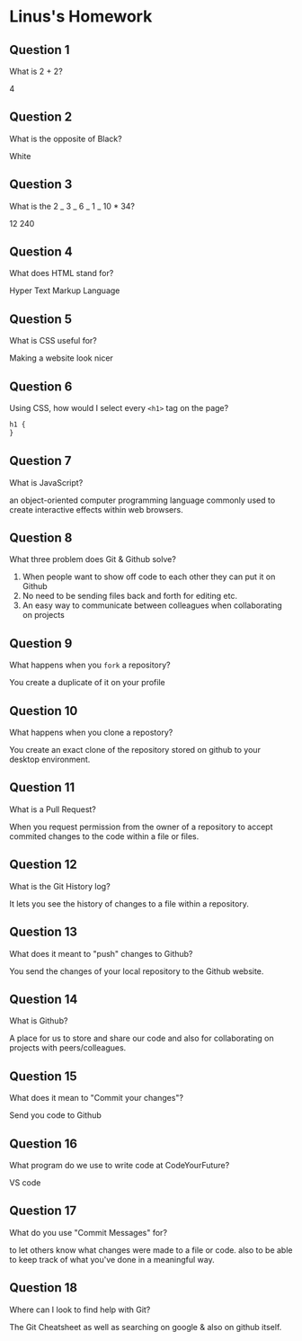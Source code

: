 # Linus's Homework

## Question 1

What is 2 + 2?

4

## Question 2

What is the opposite of Black?

White

## Question 3

What is the 2 _ 3 _ 6 _ 1 _ 10 \* 34?

12 240

## Question 4

What does HTML stand for?

Hyper Text Markup Language

## Question 5

What is CSS useful for?

Making a website look nicer

## Question 6

Using CSS, how would I select every `<h1>` tag on the page?

```css
h1 {
}
```

## Question 7

What is JavaScript?

an object-oriented computer programming language commonly used to create interactive effects within web browsers.

## Question 8

What three problem does Git & Github solve?

1. When people want to show off code to each other they can put it on Github
2. No need to be sending files back and forth for editing etc.
3. An easy way to communicate between colleagues when collaborating on projects

## Question 9

What happens when you `fork` a repository?

You create a duplicate of it on your profile

## Question 10

What happens when you clone a repostory?

You create an exact clone of the repository stored on github to your desktop environment.

## Question 11

What is a Pull Request?

When you request permission from the owner of a repository to accept commited changes to the code within a file or files.

## Question 12

What is the Git History log?

It lets you see the history of changes to a file within a repository.

## Question 13

What does it meant to "push" changes to Github?

You send the changes of your local repository to the Github website.

## Question 14

What is Github?

A place for us to store and share our code and also for collaborating on projects with peers/colleagues.

## Question 15

What does it mean to "Commit your changes"?

Send you code to Github

## Question 16

What program do we use to write code at CodeYourFuture?

VS code

## Question 17

What do you use "Commit Messages" for?

to let others know what changes were made to a file or code. also to be able to keep track of what you've done in a meaningful way.

## Question 18

Where can I look to find help with Git?

The Git Cheatsheet as well as searching on google & also on github itself.
